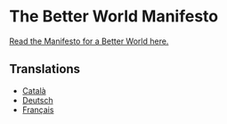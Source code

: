 
The Better World Manifesto
==========================

[Read the Manifesto for a Better World here.](index.md)

Translations 
------------

* [Català](manifesto_for_a_better_world_CA.md) 
* [Deutsch](manifesto_for_a_better_world_DE.md)
* [Français](manifesto_for_a_better_world_FR.md)
